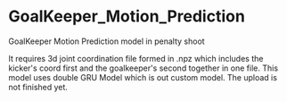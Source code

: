 # GoalKeeper_Motion_Prediction
GoalKeeper Motion Prediction model in penalty shoot 

It requires 3d joint coordination file formed in .npz which includes the kicker's coord first and the goalkeeper's second together in one file.
This model uses double GRU Model which is out custom model.
The upload is not finished yet.
